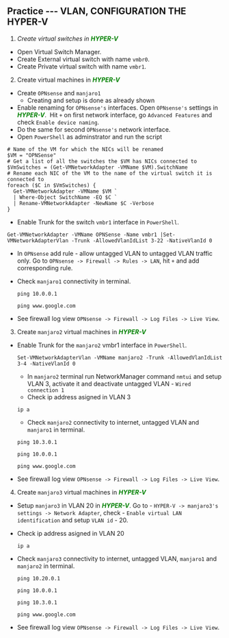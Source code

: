 ## Practice --- VLAN, CONFIGURATION THE HYPER-V

1. *Create virtual switches in* ***<font color="green">HYPER-V</font>***
* Open Virtual Switch Manager.
* Create External virtual switch with name `vmbr0`.
* Create Private virtual switch with name `vmbr1`.

2. Create virtual machines in ***<font color="green">HYPER-V</font>***
* Create `OPNsense` and `manjaro1`
  * Creating and setup is done as already shown
* Enable renaming for `OPNsense's` interfaces. Open `OPNsense's` settings in ***<font color="green">HYPER-V</font>***. &nbsp;Hit `+` on first network interface, go `Advanced Features` and check `Enable device naming`.
* Do the same for second `OPNsense's` network interface.
* Open `PowerShell` as adminstrator and run the script
```
# Name of the VM for which the NICs will be renamed
$VM = "OPNSense"
# Get a list of all the switches the $VM has NICs connected to
$VmSwitches = (Get-VMNetworkAdapter -VMName $VM).SwitchName
# Rename each NIC of the VM to the name of the virtual switch it is connected to
foreach ($C in $VmSwitches) { 
  Get-VMNetworkAdapter -VMName $VM `
  | Where-Object SwitchName -EQ $C `
  | Rename-VMNetworkAdapter -NewName $C -Verbose 
} 
```
* Enable Trunk for the switch `vmbr1` interface in `PowerShell`.

```
Get-VMNetworkAdapter -VMName OPNSense -Name vmbr1 |Set-VMNetworkAdapterVlan -Trunk -AllowedVlanIdList 3-22 -NativeVlanId 0
```
* In `OPNsense` add rule - allow untagged VLAN to untagged VLAN traffic only. Go to `OPNsense -> Firewall -> Rules -> LAN`, hit `+` and add corresponding rule.
* Check `manjaro1` connectivity in terminal.
  
  ```
  ping 10.0.0.1
  ```
  ```
  ping www.google.com
  ```
	
* See firewall log view `OPNsense -> Firewall -> Log Files -> Live View`.

3. Create `manjaro2` virtual machines in ***<font color="green">HYPER-V</font>***
* Enable Trunk for the `manjaro2` vmbr1 interface in `PowerShell`.
  
  ```
  Set-VMNetworkAdapterVlan -VMName manjaro2 -Trunk -AllowedVlanIdList 3-4 -NativeVlanId 0
  ```
  * In `manjaro2` terminal run NetworkManager command `nmtui` and setup VLAN 3, activate it and deactivate untagged VLAN - `Wired connection 1`
  * Check ip address asigned in VLAN 3
  ```
  ip a
  ```
  * Check `manjaro2` connectivity to internet, untagged VLAN and `manjaro1` in terminal.
  
  ```
  ping 10.3.0.1
  ```
  ```
  ping 10.0.0.1
  ```
  ```
  ping www.google.com
  ```
* See firewall log view `OPNsense -> Firewall -> Log Files -> Live View`.

4. Create `manjaro3` virtual machines in ***<font color="green">HYPER-V</font>***
* Setup `manjaro3` in VLAN 20  in ***<font color="green">HYPER-V</font>***. Go to - 
  `HYPER-V -> manjaro3's settings -> Network Adapter`, check  - `Enable virtual LAN identification` and setup `VLAN id`  -  20.
* Check ip address asigned in VLAN 20
  ```
  ip a
  ```
* Check `manjaro3` connectivity to internet, untagged VLAN, `manjaro1` and `manjaro2` in terminal.
  
  ```
  ping 10.20.0.1
  ```
  ```
  ping 10.0.0.1
  ```
    ```
  ping 10.3.0.1
  ```
  ```
  ping www.google.com
  ```
* See firewall log view `OPNsense -> Firewall -> Log Files -> Live View`.